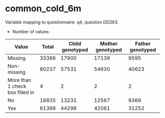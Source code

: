 # common_cold_6m
Variable mapping to questionnaire: q4, question DD263.
- Number of values:

| Value | Total | Child genotyped | Mother genotyped | Father genotyped |
| ----- | ----- | --------------- | ---------------- | ---------------- |
| Missing | 33386 | 17900 | 17139 | 9595 |
| Non-missing | 80237 | 57531 | 54630 | 40623 |
| More than 1 check box filled in | 4 | 2 | 2 |2 |
| No | 18835 | 13231 | 12567 |9369 |
| Yes | 61398 | 44298 | 42061 |31252 |



